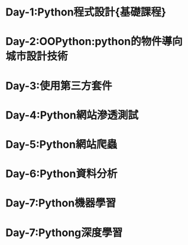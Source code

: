 # Day-1:Python程式設計{基礎課程}

# Day-2:OOPython:python的物件導向城市設計技術

# Day-3:使用第三方套件

# Day-4:Python網站滲透測試

# Day-5:Python網站爬蟲

# Day-6:Python資料分析

# Day-7:Python機器學習

# Day-7:Pythong深度學習

